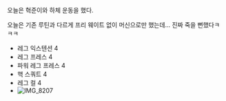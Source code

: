 오늘은 혁준이와 하체 운동을 했다.

오늘은 기존 루틴과 다르게 프리 웨이트 없이 머신으로만 했는데... 진짜 죽을 뻔했다ㅋㅋㅋ

- 레그 익스텐션 4
- 레그 프레스 4
- 파워 레그 프레스 4
- 핵 스쿼트 4
- 레그 컬 4
- ![IMG_8207](https://github.com/farmJun/workout-farmJun/assets/101688752/de31e3e1-653a-4b9c-9ee5-d5f2531e5854)
